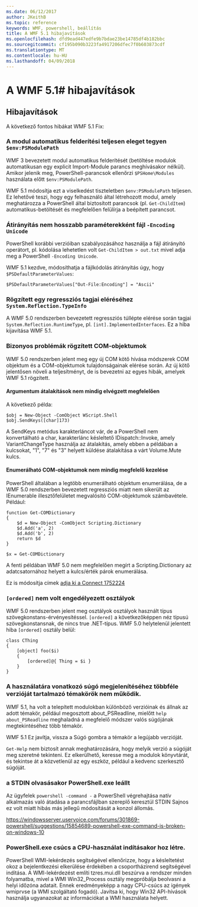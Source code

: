 ```yaml
---
ms.date: 06/12/2017
author: JKeithB
ms.topic: reference
keywords: WMF, powershell, beállítás
title: A WMF 5.1 hibajavítások
ms.openlocfilehash: dfd9ead447edfe9b7bdae23be14785df4b182bbc
ms.sourcegitcommit: cf195b090b3223fa4917206dfec7f0b603873cdf
ms.translationtype: MT
ms.contentlocale: hu-HU
ms.lasthandoff: 04/09/2018
---
```

# <a name="bug-fixes-in-wmf-51"></a>A WMF 5.1# hibajavítások

## <a name="bug-fixes"></a>Hibajavítások ##

A következő fontos hibákat WMF 5.1 Fix:

### <a name="module-auto-discovery-fully-honors-envpsmodulepath"></a>A modul automatikus felderítési teljesen eleget tegyen `$env:PSModulePath` ###

WMF 3 bevezetett modul automatikus felderítését (betöltése modulok automatikusan egy explicit Import-Module parancs meghívásakor nélkül).
Amikor jelenik meg, PowerShell-parancsok ellenőrzi `$PSHome\Modules` használata előtt `$env:PSModulePath`.

WMF 5.1 módosítja ezt a viselkedést tiszteletben `$env:PSModulePath` teljesen.
Ez lehetővé teszi, hogy egy felhasználó által létrehozott modul, amely meghatározza a PowerShell által biztosított parancsok (pl. `Get-ChildItem`) automatikus-betöltését és megfelelően felülírja a beépített parancsot.

### <a name="file-redirection-no-longer-hard-codes--encoding-unicode"></a>Átirányítás nem hosszabb paraméterekként fájl `-Encoding Unicode` ###

PowerShell korábbi verzióiban szabályozásához használja a fájl átirányító operátort, pl. kódolása lehetetlen volt `Get-ChildItem > out.txt` mivel adja meg a PowerShell `-Encoding Unicode`.

WMF 5.1 kezdve, módosíthatja a fájlkódolás átirányítás úgy, hogy `$PSDefaultParameterValues`:

```
$PSDefaultParameterValues["Out-File:Encoding"] = "Ascii"
```

### <a name="fixed-a-regression-in-accessing-members-of-systemreflectiontypeinfo"></a>Rögzített egy regressziós tagjai eléréséhez `System.Reflection.TypeInfo` ###

A WMF 5.0 rendszerben bevezetett regressziós túllépte elérése során tagjai `System.Reflection.RuntimeType`, pl. `[int].ImplementedInterfaces`.
Ez a hiba kijavítása WMF 5.1.


### <a name="fixed-some-issues-with-com-objects"></a>Bizonyos problémák rögzített COM-objektumok ###

WMF 5.0 rendszerben jelent meg egy új COM kötő hívása módszerek COM objektum és a COM-objektumok tulajdonságainak elérése során.
Az új kötő jelentősen növeli a teljesítményt, de is bevezetni az egyes hibák, amelyek WMF 5.1 rögzített.

#### <a name="argument-conversions-were-not-always-performed-correctly"></a>Argumentum átalakítások nem mindig elvégzett megfelelően ####

A következő példa:

```
$obj = New-Object -ComObject WScript.Shell
$obj.SendKeys([char]173)
```

A SendKeys metódus karakterláncot vár, de a PowerShell nem konvertálható a char, karakterlánc késleltető IDispatch::Invoke, amely VariantChangeType használja az átalakítás, amely ebben a példában a kulcsokat, "1", "7" és "3" helyett küldése átalakítása a várt Volume.Mute kulcs.

#### <a name="enumerable-com-objects-not-always-handled-correctly"></a>Enumerálható COM-objektumok nem mindig megfelelő kezelése ####

PowerShell általában a legtöbb enumerálható objektum enumerálása, de a WMF 5.0 rendszerben bevezetett regressziós miatt nem sikerült az IEnumerable illesztőfelületet megvalósító COM-objektumok számbavétele.  Például:

```
function Get-COMDictionary
{
    $d = New-Object -ComObject Scripting.Dictionary
    $d.Add('a', 2)
    $d.Add('b', 2)
    return $d
}

$x = Get-COMDictionary
```

A fenti példában WMF 5.0 nem megfelelően megírt a Scripting.Dictionary az adatcsatornához helyett a kulcs/érték párok enumerálása.

Ez is módosítja címek [adja ki a Connect 1752224](https://connect.microsoft.com/PowerShell/feedback/details/1752224)

### <a name="ordered-was-not-allowed-inside-classes"></a>`[ordered]` nem volt engedélyezett osztályok ###

WMF 5.0 rendszerben jelent meg osztályok osztályok használt típus szövegkonstans-érvényesítéssel.
`[ordered]` a következőképpen néz típusú szövegkonstansnak, de nincs true .NET-típus.
WMF 5.0 helytelenül jelentett hiba `[ordered]` osztály belül:

```
class CThing
{
    [object] foo($i)
    {
        [ordered]@{ Thing = $i }
    }
}
```


### <a name="help-on-about-topics-with-multiple-versions-does-not-work"></a>A használatára vonatkozó súgó megjelenítéséhez többféle verzióját tartalmazó témakörök nem működik. ###

WMF 5.1, ha volt a telepített modulokban különböző verzióinak és állnak az adott témakör, például megosztott about_PSReadline, mielőtt `help about_PSReadline` meghaladná a megfelelő módszer valós súgójának megtekintéséhez több témakör.

WMF 5.1 Ez javítja, vissza a Súgó gombra a témakör a legújabb verzióját.

`Get-Help` nem biztosít annak meghatározására, hogy melyik verzió a súgóját meg szeretné tekinteni.
Ez elkerülhető, keresse meg a modulok könyvtárát, és tekintse át a közvetlenül az egy eszköz, például a kedvenc szerkesztő súgóját.

### <a name="powershellexe-reading-from-stdin-stopped-working"></a>a STDIN olvasásakor PowerShell.exe leállt

Az ügyfelek `powershell -command -` a PowerShell végrehajtása natív alkalmazás való átadása a parancsfájlban szereplő keresztül STDIN Sajnos ez volt miatt hibás más jellegű módosítását a konzol állomás.

https://windowsserver.uservoice.com/forums/301869-powershell/suggestions/15854689-powershell-exe-command-is-broken-on-windows-10

### <a name="powershellexe-creates-spike-in-cpu-usage-on-startup"></a>PowerShell.exe csúcs a CPU-használat indításakor hoz létre.

PowerShell WMI-lekérdezés segítségével ellenőrizze, hogy a késleltetést okoz a bejelentkezési elkerülése érdekében a csoportházirend segítségével indítása.
A WMI-lekérdezést említi tzres.mui.dll beszúrva a rendszer minden folyamatba, mivel a WMI Win32_Process osztály megpróbálja beolvasni a helyi időzóna adatait.
Ennek eredményeképp a nagy CPU-csúcs az igények wmiprvse (a WMI szolgáltató fogadó).
Javítsa ki, hogy Win32 API-hívások használja ugyanazokat az információkat a WMI használata helyett.